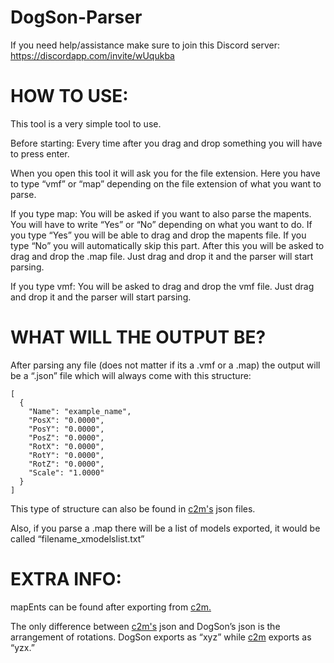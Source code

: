 # DogSon-Parser
If you need help/assistance make sure to join this Discord server: https://discordapp.com/invite/wUqukba



# HOW TO USE:
This tool is a very simple tool to use. 

Before starting: Every time after you drag and drop something you will have to press enter.

When you open this tool it will ask you for the file extension. Here you have to type “vmf” or “map” depending on the file extension of what you want to parse.

If you type map:
	You will be asked if you want to also parse the mapents. You will have to write “Yes” or “No” depending on what you want to do. 	If you 	type “Yes” you will be able to drag and drop the mapents file. If you type “No” you will automatically skip this part.
	After this you will be asked to drag and drop the .map file. Just drag and drop it and the parser will start parsing.

If you type vmf:
	You will be asked to drag and drop the vmf file. Just drag and drop it and the parser will start parsing.

# WHAT WILL THE OUTPUT BE?
After parsing any file (does not matter if its a .vmf or a .map) the output will be a “.json” file which will always come with this structure:

	[
	  {
	    "Name": "example_name",
	    "PosX": "0.0000",
	    "PosY": "0.0000",
	    "PosZ": "0.0000",
	    "RotX": "0.0000",
	    "RotY": "0.0000",
	    "RotZ": "0.0000",
	    "Scale": "1.0000"
	  }
	]

This type of structure can also be found in [c2m's](https://github.com/sheilan102/C2M)
 json files.

Also, if you parse a .map there will be a list of models exported, it would be called “filename_xmodelslist.txt”

# EXTRA INFO:
mapEnts can be found after exporting from [c2m.](https://github.com/sheilan102/C2M)

The only difference between [c2m's](https://github.com/sheilan102/C2M) json and DogSon’s json is the arrangement of rotations. DogSon exports as “xyz” while [c2m](https://github.com/sheilan102/C2M) exports as “yzx.”
